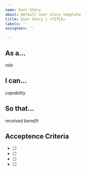 ```yaml
---
name: User Story
about: Default user story template
title: User Story │ <TITLE>
labels: ''
assignees: ''

---
```


## As a...

*role*

## I can...

*capability*

## So that...

*received benefit*

## Acceptence Criteria

- [ ]
- [ ]
- [ ]
- [ ]
